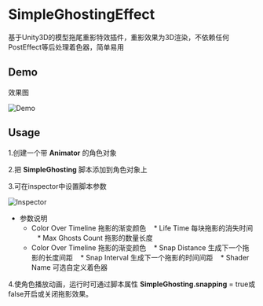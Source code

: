 

# SimpleGhostingEffect

基于Unity3D的模型拖尾重影特效插件，重影效果为3D渲染，不依赖任何PostEffect等后处理着色器，简单易用

## Demo


效果图

![Demo](https://github.com/wwwise/SimpleGhostingEffect/blob/master/doc/img/screenshot.jpg)

## Usage

1.创建一个带 **Animator** 的角色对象

2.把 **SimpleGhosting** 脚本添加到角色对象上

3.可在inspector中设置脚本参数

![Inspector](https://github.com/wwwise/SimpleGhostingEffect/blob/master/doc/img/inspector.jpg)

* 参数说明
    * Color Over Timeline 拖影的渐变颜色
    * Life Time 每块拖影的消失时间 
    * Max Ghosts Count 拖影的数量长度
    * Color Over Timeline 拖影的渐变颜色
    * Snap Distance 生成下一个拖影的长度间距
    * Snap Interval 生成下一个拖影的时间间距
    * Shader Name 可选自定义着色器

4.使角色播放动画，运行时可通过脚本属性 **SimpleGhosting.snapping** = true或false开启或关闭拖影效果。
